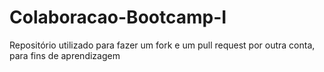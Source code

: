 # Colaboracao-Bootcamp-I
Repositório utilizado para fazer um fork e um pull request por outra conta, para fins de aprendizagem 
